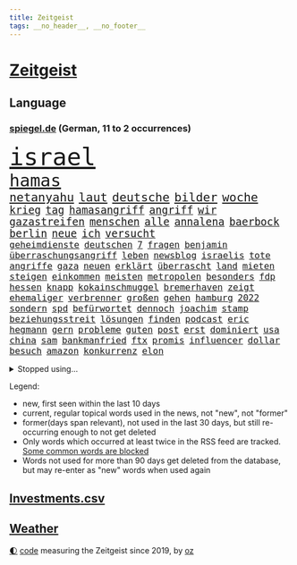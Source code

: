 ```yaml
---
title: Zeitgeist
tags: __no_header__, __no_footer__
---
```


# [Zeitgeist](https://oliz.io/zeitgeist/)

## Language

<h3><a href="https://www.spiegel.de" target="_blank">spiegel.de</a> (German, 11 to 2 occurrences)</h3>
<p style="font-family:monospace">
<span style="font-size:32pt"><a href="news_links.html#israel" class="current">israel</a></span>
<br>
<span style="font-size:23pt"><a href="news_links.html#hamas" class="current">hamas</a></span>
<br>
<span style="font-size:16pt"><a href="news_links.html#netanyahu" class="current">netanyahu</a></span>
<span style="font-size:16pt"><a href="news_links.html#laut" class="current">laut</a></span>
<span style="font-size:16pt"><a href="news_links.html#deutsche" class="current">deutsche</a></span>
<span style="font-size:16pt"><a href="news_links.html#bilder" class="current">bilder</a></span>
<span style="font-size:16pt"><a href="news_links.html#woche" class="current">woche</a></span>
<br>
<span style="font-size:14pt"><a href="news_links.html#krieg" class="current">krieg</a></span>
<span style="font-size:14pt"><a href="news_links.html#tag" class="current">tag</a></span>
<span style="font-size:14pt"><a href="news_links.html#hamasangriff" class="new">hamasangriff</a></span>
<span style="font-size:14pt"><a href="news_links.html#angriff" class="current">angriff</a></span>
<span style="font-size:14pt"><a href="news_links.html#wir" class="current">wir</a></span>
<span style="font-size:14pt"><a href="news_links.html#gazastreifen" class="current">gazastreifen</a></span>
<span style="font-size:14pt"><a href="news_links.html#menschen" class="current">menschen</a></span>
<span style="font-size:14pt"><a href="news_links.html#alle" class="current">alle</a></span>
<span style="font-size:14pt"><a href="news_links.html#annalena" class="current">annalena</a></span>
<span style="font-size:14pt"><a href="news_links.html#baerbock" class="current">baerbock</a></span>
<span style="font-size:14pt"><a href="news_links.html#berlin" class="current">berlin</a></span>
<span style="font-size:14pt"><a href="news_links.html#neue" class="current">neue</a></span>
<span style="font-size:14pt"><a href="news_links.html#ich" class="current">ich</a></span>
<span style="font-size:14pt"><a href="news_links.html#versucht" class="current">versucht</a></span>
<br>
<span style="font-size:12pt"><a href="news_links.html#geheimdienste" class="current">geheimdienste</a></span>
<span style="font-size:12pt"><a href="news_links.html#deutschen" class="current">deutschen</a></span>
<span style="font-size:12pt"><a href="news_links.html#7" class="current">7</a></span>
<span style="font-size:12pt"><a href="news_links.html#fragen" class="current">fragen</a></span>
<span style="font-size:12pt"><a href="news_links.html#benjamin" class="current">benjamin</a></span>
<span style="font-size:12pt"><a href="news_links.html#überraschungsangriff" class="new">überraschungsangriff</a></span>
<span style="font-size:12pt"><a href="news_links.html#leben" class="current">leben</a></span>
<span style="font-size:12pt"><a href="news_links.html#newsblog" class="new">newsblog</a></span>
<span style="font-size:12pt"><a href="news_links.html#israelis" class="current">israelis</a></span>
<span style="font-size:12pt"><a href="news_links.html#tote" class="current">tote</a></span>
<span style="font-size:12pt"><a href="news_links.html#angriffe" class="current">angriffe</a></span>
<span style="font-size:12pt"><a href="news_links.html#gaza" class="current">gaza</a></span>
<span style="font-size:12pt"><a href="news_links.html#neuen" class="current">neuen</a></span>
<span style="font-size:12pt"><a href="news_links.html#erklärt" class="current">erklärt</a></span>
<span style="font-size:12pt"><a href="news_links.html#überrascht" class="current">überrascht</a></span>
<span style="font-size:12pt"><a href="news_links.html#land" class="current">land</a></span>
<span style="font-size:12pt"><a href="news_links.html#mieten" class="current">mieten</a></span>
<span style="font-size:12pt"><a href="news_links.html#steigen" class="current">steigen</a></span>
<span style="font-size:12pt"><a href="news_links.html#einkommen" class="current">einkommen</a></span>
<span style="font-size:12pt"><a href="news_links.html#meisten" class="current">meisten</a></span>
<span style="font-size:12pt"><a href="news_links.html#metropolen" class="current">metropolen</a></span>
<span style="font-size:12pt"><a href="news_links.html#besonders" class="current">besonders</a></span>
<span style="font-size:12pt"><a href="news_links.html#fdp" class="current">fdp</a></span>
<span style="font-size:12pt"><a href="news_links.html#hessen" class="current">hessen</a></span>
<span style="font-size:12pt"><a href="news_links.html#knapp" class="current">knapp</a></span>
<span style="font-size:12pt"><a href="news_links.html#kokainschmuggel" class="new">kokainschmuggel</a></span>
<span style="font-size:12pt"><a href="news_links.html#bremerhaven" class="current">bremerhaven</a></span>
<span style="font-size:12pt"><a href="news_links.html#zeigt" class="current">zeigt</a></span>
<span style="font-size:12pt"><a href="news_links.html#ehemaliger" class="current">ehemaliger</a></span>
<span style="font-size:12pt"><a href="news_links.html#verbrenner" class="current">verbrenner</a></span>
<span style="font-size:12pt"><a href="news_links.html#großen" class="current">großen</a></span>
<span style="font-size:12pt"><a href="news_links.html#gehen" class="current">gehen</a></span>
<span style="font-size:12pt"><a href="news_links.html#hamburg" class="current">hamburg</a></span>
<span style="font-size:12pt"><a href="news_links.html#2022" class="current">2022</a></span>
<span style="font-size:12pt"><a href="news_links.html#sondern" class="current">sondern</a></span>
<span style="font-size:12pt"><a href="news_links.html#spd" class="current">spd</a></span>
<span style="font-size:12pt"><a href="news_links.html#befürwortet" class="current">befürwortet</a></span>
<span style="font-size:12pt"><a href="news_links.html#dennoch" class="current">dennoch</a></span>
<span style="font-size:12pt"><a href="news_links.html#joachim" class="current">joachim</a></span>
<span style="font-size:12pt"><a href="news_links.html#stamp" class="new">stamp</a></span>
<span style="font-size:12pt"><a href="news_links.html#beziehungsstreit" class="new">beziehungsstreit</a></span>
<span style="font-size:12pt"><a href="news_links.html#lösungen" class="current">lösungen</a></span>
<span style="font-size:12pt"><a href="news_links.html#finden" class="current">finden</a></span>
<span style="font-size:12pt"><a href="news_links.html#podcast" class="current">podcast</a></span>
<span style="font-size:12pt"><a href="news_links.html#eric" class="current">eric</a></span>
<span style="font-size:12pt"><a href="news_links.html#hegmann" class="new">hegmann</a></span>
<span style="font-size:12pt"><a href="news_links.html#gern" class="current">gern</a></span>
<span style="font-size:12pt"><a href="news_links.html#probleme" class="current">probleme</a></span>
<span style="font-size:12pt"><a href="news_links.html#guten" class="current">guten</a></span>
<span style="font-size:12pt"><a href="news_links.html#post" class="current">post</a></span>
<span style="font-size:12pt"><a href="news_links.html#erst" class="current">erst</a></span>
<span style="font-size:12pt"><a href="news_links.html#dominiert" class="current">dominiert</a></span>
<span style="font-size:12pt"><a href="news_links.html#usa" class="current">usa</a></span>
<span style="font-size:12pt"><a href="news_links.html#china" class="current">china</a></span>
<span style="font-size:12pt"><a href="news_links.html#sam" class="current">sam</a></span>
<span style="font-size:12pt"><a href="news_links.html#bankmanfried" class="current">bankmanfried</a></span>
<span style="font-size:12pt"><a href="news_links.html#ftx" class="new">ftx</a></span>
<span style="font-size:12pt"><a href="news_links.html#promis" class="current">promis</a></span>
<span style="font-size:12pt"><a href="news_links.html#influencer" class="current">influencer</a></span>
<span style="font-size:12pt"><a href="news_links.html#dollar" class="current">dollar</a></span>
<span style="font-size:12pt"><a href="news_links.html#besuch" class="current">besuch</a></span>
<span style="font-size:12pt"><a href="news_links.html#amazon" class="current">amazon</a></span>
<span style="font-size:12pt"><a href="news_links.html#konkurrenz" class="current">konkurrenz</a></span>
<span style="font-size:12pt"><a href="news_links.html#elon" class="current">elon</a></span>
</p>
<details>
<summary>Stopped using...</summary>
<p class="former" style="font-size:12pt">
tom(1081) anwohner(1080) energien(1080) lebensmittel(1080) übersicht(1079) entgegen(1078) entlastet(1078) gegenseitig(1078) geäußert(1078) schlag(1078) erinnerungen(1077) kurzfristig(1077) planen(1077) umgehen(1077) beschädigt(1076) entlässt(1076) entschädigung(1076) evakuiert(1076) klimawandels(1076) regisseur(1076) vielerorts(1076) österreichische(1076) ifoinstitut(1075) messi(1075) versorgt(1075) hintergründe(1074) jüngeren(1074) vorübergehend(1074) and(1073) behandlung(1073) gezogen(1073) halbfinale(1073) januar(1073) monatelang(1073) steigenden(1073) stolz(1073) verschärfen(1073) williams(1073) zurzeit(1073) ard(1072) christine(1072) ehefrau(1072) flammen(1072) juli(1072) pakistan(1072) richterin(1072) scheidet(1072) trumps(1072) wales(1072) 31(1071) erholung(1071) fbi(1071) feierte(1071) genutzt(1071) geändert(1071) unabhängigkeit(1071) welle(1071) woher(1071) egal(1070) erklärte(1070) guter(1070) is(1070) starken(1070) wohnhaus(1070) aufruf(1069) geflogen(1069) hören(1069) löste(1069) senkt(1069) weißen(1068) zugleich(1068) bruder(1067) klubs(1067) schritte(1067) viertelfinale(1067) landen(1066) orbán(1066) siegte(1066) ungarns(1066) veranstalter(1066) beiträge(1065) freut(1065) geklärt(1065) investitionen(1065) verfügung(1065) feuerwehrleute(1064) längere(1064) anwälte(1063) freilassung(1063) schaffte(1063) ökonom(1063) regiert(1062) bedeutung(1060) langfristig(1060) wunder(1060) angeklagten(1059) entsetzen(1059) fit(1059) heil(1059) hubertus(1059) berühmten(1058) erlebte(1058) haaland(1058) lkw(1058) patient(1058) freunde(1057) gang(1057) königin(1056) gefangene(1055) ähnlich(1055) genauso(1054) rettete(1054) fan(1053) erschießt(1052) hunger(1052) griechischen(1051) zurückgegangen(1050) ältere(1049) profis(1048) wind(1048) kokain(1046) wusste(1044) klimaziele(1042) abgeschlossen(1037) reist(1036) staatlichen(1035) erfolgreichen(1028) kanadas(1028) erhebliche(1020) größe(1007) mängel(1007) politischer(1005) cent(968) expräsidenten(955) bekannter(950) vormarsch(944) wolken(932) autobahnen(930) medaille(926) vehement(887) werte(882) airline(881) fußballstar(874) flohen(833) novak(823) adac(819) drohenden(814) inflationsrate(810) irre(808) 72(805) zwingen(798) verbunden(797) gesund(781) japans(765) erkrankte(764) rückgabe(753) angestellten(747) moderner(746) vorteil(728) vorfeld(721) millionenhöhe(717) rauswurf(711) 15000(710) rwe(704) volksverhetzung(700) zentralen(699) magazin(697) mond(696) größtem(693) hals(684) geringer(663) energiekonzern(653) verteuert(645) öffentlichrechtlichen(640) frühe(638) rasch(638) marieagnes(637) ben(624) vorbereiten(624) ring(617) sankt(609) großbrand(606) gezwungen(601) operation(601) royal(596) bestand(595) herausgefunden(591) premierministerin(590) verantwortlichen(585) fehlverhalten(584) flughäfen(581) behauptete(579) vögel(573) problems(570) sklaverei(570) fluss(569) zugenommen(562) eindrücke(556) kasse(552) finnische(550) zugriff(549) söhne(548) zugegeben(546) breiten(545) kriegsbeginn(543) organisierte(543) flüchten(541) messerattacke(540) talent(535) bezeichnen(533) ergab(533) ball(528) humor(526) neuerdings(526) 48(525) zusätzlich(521) ausfall(518) beigelegt(518) schlamm(506) brasilianische(503) dahin(502) filialen(502) recherchen(500) trocken(498) halt(497) luisa(494) suchte(488) ran(485) fire(483) elisabeth(482) steuerzahler(479) angeschlagenen(478) einhalten(478) debattiert(477) diejenigen(475) japanische(475) unobericht(475) iii(472) übung(470) belegt(469) leopardpanzer(468) yorks(466) provozieren(465) idol(458) gelöscht(457) nationale(457) gleichberechtigung(455) großaufgebot(449) partnerin(449) 81(446) geste(442) trans(441) entschuldigen(438) extra(437) ausgewertet(431) schwächelt(430) neubauer(427) träume(423) eigentliche(422) verstanden(422) scheiterten(418) schied(413) gründet(411) traten(409) nebenwirkungen(407) komplikationen(406) verabschiedete(406) mithalten(405) studentin(400) peru(398) bellingham(391) jude(391) lettland(388) menschheit(387) verstöße(380) durchaus(376) kriminalität(376) angriffskriegs(375) gerechtfertigt(375) zutritt(374) konten(373) rassistischer(373) roboter(373) dunkle(372) rechtsradikale(370) verbleib(367) kinderpornografie(366) raumfahrt(366) achtelfinale(365) branchen(361) caroline(360) spiegelrecherche(360) klimaaktivistin(357) bestimmen(356) gerecht(354) kurzen(353) abzug(352) dahintersteckt(350) floridas(350) lionel(350) illegales(349) nebel(348) symbole(347) härtesten(344) männliche(343) 160(342) verurteilten(339) ausgebremst(338) 23jährige(333) autohersteller(333) missionen(333) neuheiten(333) fraktionschef(331) ratten(331) satelliten(331) absolviert(328) zulassen(322) 49euroticket(321) ig(312) metall(312) credit(308) kritisierten(308) suisse(308) gesprengt(306) inhalten(305) südafrikas(305) aufgebaut(304) verunsichert(304) testet(303) zerschlagen(300) eingestuft(299) meisterschaft(299) lauter(297) skepsis(296) bestellen(295) regimekritiker(294) überzeugen(293) schränken(292) 47(291) landesweiten(291) technologien(291) statistische(290) petersburg(283) verwandte(282) hauses(281) gesetzliche(279) legten(279) kieler(277) begleitung(276) arbeitsplätze(275) eroller(275) escooter(274) weißes(274) dreier(273) konzernchef(273) freigelassen(270) immobilie(270) salat(269) benötigte(268) pakistans(267) vergab(266) kulturstaatsministerin(263) nannte(263) mächtig(262) zentimeter(260) boom(259) immobilienpreise(258) passanten(258) pokal(257) denkbar(256) csupolitiker(255) gebühren(255) geschwister(255) erfolgreiche(254) erleidet(254) halbinsel(252) erlag(249) kreativer(249) ausfindig(248) gedenken(247) bakterien(246) männlichen(246) ablauf(244) hochhaus(244) mitgerissen(244) elektrische(242) herstellers(242) nähert(242) vermeintlichen(242) konto(240) gesammelt(237) wesentlich(236) vorschriften(235) leon(234) zwang(234) office(233) jubelt(231) anderson(230) zubehör(229) vierteljahrhundert(228) fukushima(227) verpflichten(226) segelboot(225) transfer(225) fluggesellschaft(224) hunderter(224) geständnis(223) pilotprojekt(223) erleiden(220) kennzeichnung(220) unruhe(220) boote(218) nicola(218) brauche(217) stillstand(216) story(215) tourist(215) bemerkt(213) 2007(211) rostock(210) südtirol(210) instituts(209) luxusuhren(209) menschliche(209) amtskollege(206) loswerden(206) detail(205) grafiken(205) müttern(205) aktualisiert(204) on(204) etappensieg(203) fähre(203) rechner(203) ausschnitte(201) komponist(201) gala(200) stürme(200) vergnügungspark(200) nairobi(199) wüten(199) randalierer(198) rauch(198) konkreten(197) löscharbeiten(197) tui(197) autorennen(196) beigetragen(195) rührt(195) bedrohen(194) carlson(194) equal(194) pay(194) tucker(194) wallace(194) hinweg(193) kreuz(193) nützt(193) wagenknechts(193) zeug(193) zogen(193) begangen(192) glaube(191) italienischer(190) bärin(189) 15jährigen(188) begeben(188) erzbistum(188) griechenlands(188) prioritäten(188) ungeklärt(188) it(187) optionen(187) 55jährige(186) björn(185) höcke(185) wirtschaftsleistung(185) parks(184) luke(183) beschränken(182) elterngeld(182) goretzka(182) hollywoodstar(182) fsb(181) gasheizungen(181) gestresst(181) zerbrechen(181) dna(180) altkanzler(179) pascal(178) reißenden(178) aufwendige(177) hauptrolle(177) qiang(177) zittern(177) geknackt(176) gekonnt(176) griechische(176) kaufkraft(175) festgelegt(174) sabotageakt(174) entwickelte(173) genaue(173) flop(172) linksfraktion(172) erling(171) smart(171) umfragehoch(171) angeordnet(169) passant(169) irren(167) brachten(166) fündig(166) militärstützpunkt(166) raubtier(166) zuständigen(166) imran(164) khan(164) verschiedener(164) übergriff(162) festgeklebt(161) angehalten(159) minderjähriger(159) prosieben(159) stuft(159) italiener(157) modi(157) bereiche(156) logo(154) statements(154) tauben(154) leclerc(153) zehnjährigen(153) 125(152) stur(152) zusammenhängen(152) rundumschlag(151) spielten(151) 33jähriger(150) schmelzen(150) tickets(150) überlegungen(150) anlegen(148) assange(148) ergeht(148) reue(148) weggefährten(148) trümmerfeld(147) wärmepumpe(147) cumexaffäre(146) einfamilienhaus(145) großfeuer(143) schwelt(142) verweigern(141) eupläne(140) dárdai(139) look(139) pál(139) spruch(139) genditzki(138) versteckt(138) vorsorglich(138) überfahren(138) palme(137) sofortprogramm(137) zerren(137) arabischen(136) bka(136) girls(136) hinein(136) evakuierung(135) haar(135) tarnung(135) weigert(135) erhöhte(134) unterschreibt(134) 58(133) ausgeblieben(133) exmitarbeiter(133) gefördert(132) ken(132) konzentrationslager(132) feinde(131) kolonialismus(131) 260(130) formuliert(130) guatemala(130) mühe(130) präsidentschaftswahlkampf(130) anschaut(129) kindesmissbrauchs(129) florenz(128) nationalpark(128) sachsenhausen(128) südkoreas(128) lebensmittelhersteller(127) lee(127) lukrativen(127) rekordsumme(127) reynolds(127) weeknd(127) landsmann(125) motorräder(125) protestierten(125) rechtsextremismus(125) eingeliefert(124) ernannte(124) feministinnen(124) reallöhne(124) that(124) triple(124) ausgang(123) außenseiter(123) gosens(123) brad(122) falschparker(122) gescheiterten(122) schlucken(122) auszusteigen(120) lennard(120) wutrede(120) zusammengekommen(120) ärztliche(120) lebenserwartung(119) qual(119) asylanträgen(118) bestritten(118) bundeshaushalt(118) feministin(118) interpretiert(118) sommers(118) telegram(118) usgericht(118) erneuerbarer(116) wertverlust(116) geländegewinne(115) mobilität(115) australierin(113) einstufung(112) finger(112) einsparungen(111) einwanderung(111) gelben(111) kinderreportern(111) prosiebensat1(111) versagte(111) bereitschaft(110) getreideabkommens(110) schwangeren(108) abgenommen(107) sandra(107) verstrickungen(107) verunsichern(107) wnba(107) 17jährigen(106) co₂emissionen(106) ankurbeln(105) richtlinie(105) beinen(104) einbestellt(104) fürth(104) gelte(104) unterschätzen(104) verschwendung(104) millionenschaden(103) schröders(103) sommerpause(103) weltmacht(103) 2006(102) berechnet(102) luftangriffen(102) verstärkung(102) brasiliens(101) krimbrücke(101) alpinist(100) gespielt(99) gruner(99) hintern(99) konsterniert(99) linksextremisten(99) regenfällen(99) indischer(98) kommunaler(98) nationalparks(98) sonntagmorgen(98) fragenkatalog(97) jannik(96) rumort(96) sinner(96) trick(95) 32jährige(94) bergwacht(94) bezeichnete(94) klimafreundlich(94) nachkommen(94) ralf(94) deadline(93) falschaussage(93) spiderman(93) spirale(93) 78(92) balkon(92) hiesige(92) linker(92) hörte(91) monza(91) wahlbetrug(91) finanzexperten(90) futuristische(90) just(90) kette(90) like(90) stock(90) bezog(89) kapazität(89) scan(89) alpinisten(88) anfragen(88) fußballtransferticker(88) gewöhnlich(88) modellen(88) rammstein(88) schwamm(88) selbstbestimmungsgesetz(88) spiegelleitartikel(88) totschlag(88) vergessene(88) verheerendsten(88) beach(87) begründete(87) frontal(87) hergestellt(87) ihor(87) karosserien(87) zuliebe(87) geheimen(86) lagern(86) ungefährdet(86) vorsaison(86) entgleisungen(85) verbraucherschützern(85) zielbereich(85) alleiniger(84) brighton(84) cnnchef(84) elektrischen(84) flüchtlingsheimen(84) gewitter(84) kohlenstoff(84) landkreise(84) motorradunfall(84) reparaturen(84) ukrainisches(84) weltranglistenerste(84) winkel(84) aufgelegt(83) aurubis(83) erweist(83) freiewählerchefs(83) friedensnobelpreisträger(83) kupferhersteller(83) programme(83) vororten(83) anwesenden(82) durchgreifen(82) geparkten(82) herunterzuspielen(82) luftqualität(82) rechtsradikalen(82) schmiert(82) schwach(82) weht(82) auster(81) erbeuteten(81) kameraautos(81) umringt(81) wettbewerbsfähigkeit(81) bahrain(80) elektromobilität(80) enger(80) gequält(80) geschäfts(80) hinziehen(80) lüfte(80) abgaben(79) afdmann(79) antisemitismusbeauftragte(79) covid19(79) freigesetzt(79) fußballtransfers(79) fällig(79) sechser(79) unterhalb(79) abzuholen(78) bestohlen(78) brände(78) enttäuschende(78) freiewählerchef(78) geltenden(78) haas(78) kantine(78) soziologin(78) vereinen(78) android(77) beschuldigter(77) digitales(77) fuente(77) geeignet(77) millionenschweren(77) privatpersonen(77) söldnerführer(77) brugger(76) burger(76) cybercrime(76) gelegentlich(76) luka(76) smarten(76) autoverkehr(75) homosexuelle(75) radwege(75) vereitelt(75) werner(75) wetterphänomene(75) zehntausend(75) analysieren(74) aufgehört(74) entsprechend(74) monatelangem(74) starstürmer(74) topmilitär(74) verordnungen(74) flügelspieler(73) freizeit(73) geschlecht(73) lagerhalle(73) sabotieren(73) wagnerputsch(73) wertet(73) 76jährige(72) schlauchboot(72) sprüchen(72) überschwemmt(71) einstellungen(70) elton(70) rasenmäher(70) ausgefallenen(69) betriebssystem(69) exporteure(69) mähroboter(69) schmerzhaft(69) versenkt(69) staatsgeldern(68) talk(68) überredet(68) 3m(67) geschwindigkeiten(67) sauna(67) tschetschenischen(67) verstaute(67) ataman(66) feinden(66) ferda(66) kaufprämien(66) masken(66) neonazi(66) rekordhalter(66) verkehrschaos(66) zitieren(66) abwechselnd(65) armutsbekämpfung(65) böschung(65) herausfordert(65) unterhaltung(65) vorrücken(65) wozniacki(65) blue(64) buffet(64) favoritenrolle(64) gutverdiener(64) intimität(64) schilderungen(64) beißen(63) benutzen(63) fahrgast(63) finanzkontrolleure(63) gratulierte(63) kranken(63) nationalsozialismus(63) putintreuen(63) schwule(63) umdrehungen(63) antidiskriminierungsbeauftragte(62) arbeitslosen(62) frankenthal(62) geschlechtern(62) krankenwagen(62) antwortet(61) ausfällt(61) busse(61) erledigt(61) eurecht(61) gastherme(61) inoffiziellen(61) klassische(61) schlimmer(61) spione(61) vormittag(61) badewannenmord(60) geburtenrate(60) kuleba(60) meteorologen(60) produzierte(60) uskonsulat(60) aufstiegsbafög(59) beigesetzt(59) inhaftierten(59) klimaschädlich(59) missbrauchstäter(59) nbaprofi(59) postbankkunden(59) substanz(59) under(59) alkoholkonsum(58) bestsellerautor(58) fraktionsspitze(58) paketbote(58) schnelldurchlauf(58) syndrom(58) aufrührer(57) aufschrei(57) düren(57) eritreafestival(57) k(57) kater(57) schnitzel(57) service(57) verlogen(57) willemalexander(57) ausgehandelt(56) berlinale(56) bewerbern(56) durchgegriffen(56) iranischer(56) minutenprotokoll(56) runden(56) sabotage(56) sexualtherapeutin(56) charly(55) diskreditieren(55) ehrlicher(55) geleitet(55) haien(55) hübner(55) maas(55) prostituierter(55) verknüpft(55) 1700(54) eritreischen(54) kriegsende(54) topklubs(54) carolin(53) fahrradbranche(53) kibilder(53) kriminalpolizei(53) legislaturperiode(53) nominierungen(53) stämme(53) akuter(52) akwruine(52) baseball(52) buchhandlung(52) gegenseitige(52) kiosk(52) sagten(52) schnäppchen(52) fremde(51) lando(51) leichtathletikwm(51) meisterin(51) norris(51) pädagogen(51) vorcoronaniveau(51) wehtut(51) halbherzig(50) held(50) nebraska(50) rechtsextremist(50) öffnungszeiten(50) braunbärin(49) derartige(49) gemeinsamer(49) kabellos(49) trailer(49) vanmoof(49) androidhandys(48) chandrayaan3(48) elternhaus(48) gesellschaftliches(48) gruppenphase(48) implantiert(48) megastar(48) niederbayern(48) siebziger(48) verkürzt(48) andersdenkende(47) atomkrieg(47) belässt(47) diplomatisches(47) kraftfahrtbundesamt(47) mcdonald's(47) siebzigern(47) verhinderten(47) vize(47) forschenden(46) geschummelt(46) gezündet(46) hollywoodstreik(46) offerte(46) argentinier(45) chicken(45) inka(45) kisysteme(45) kranke(45) zusätzlichen(45) abzusetzen(44) days(44) disziplinen(44) slowenen(44) wmauftakt(44) wmgold(44) wäldern(44) 365(43) abrupt(43) abgerissen(42) falschem(42) klausur(42) lockeren(42) prallt(42) afrikanischer(41) deindustrialisierung(41) fing(41) isrückkehrerin(41) klimaforscher(41) nachtzüge(41) profitabel(41) wahrgenommen(41) weggebrochen(41) ökosystem(41) kriegsgerät(40) natürlichen(40) transrechte(40) gehetzt(39) gregor(39) gysi(39) kreuzberg(39) kristin(39) wagners(39) abgezockt(38) disqualifiziert(38) kiexperten(38) moralischen(38) verlagerung(38) vorhersagen(38) übertreffen(38) joan(37) kanzlerpartei(37) meseberg(37) sadiq(37) sprachen(37) tuchels(37) ulez(37) umweltzone(37) verdiente(37) zuständen(37) ampelpläne(36) anfangen(36) bereitstellen(36) marokkanischen(36) marschiert(36) umsturz(36) überträger(36) ausnahmezustand(35) boykottieren(35) fußballerin(35) hansa(35) inszenierung(35) knochen(35) losfahren(35) widerlegen(35) woody(35) abgeschnitten(34) nachhaltigen(34) papuaneuguinea(34) zugesagten(34) debütant(33) gegenspieler(33) gruppenspiel(33) haften(33) jawort(33) mitspielerinnen(33) taifun(33) wmaus(33) gestellten(32) getagt(32) sendete(32) venus(32) vergewaltigungen(32) adoptiert(31) drehte(31) eurowings(31) gruppensieg(31) kanarische(31) katastrophenschutz(31) kostümierten(31) militärstrategie(31) verzockt(31) xavi(31) besuchs(30) bindet(30) gastwirte(30) kost(30) meier(30) shootingstar(30) streikenden(30) co2emissionen(29) prüfstand(29) ruinieren(29) therapeutin(29) andauernde(28) fastfoodkette(28) gestiegenen(28) mathieu(28) prominentesten(28) uber(28) unterschieden(28) gehaltsplus(27) heftigem(27) hochprozentiges(27) siri(27) fahrrad(26) kürzen(26) meerwasser(26) missbrauchsdarstellungen(26) nirgends(26) zweifachen(26) /(25) behinderungen(25) billigstrom(25) israeli(25) rammsteinstar(25) rennstrecke(25) schach(25) schild(25) agent(24) transport(24) brücken(23) einfaches(23) militärapparat(23) professoren(23) rügener(23) tauruslieferungen(23) wertpapiere(23) akzeptiert(22) handyempfang(22) staatsanwältin(22) steckdosen(22) wetterlage(22) zusammengebrochen(22) automesse(21) elterntaxis(21) gestürmt(21) grenzwerte(20) mittelstand(20) moral(20) nahelegen(20) 13000(19) bedenklich(19) einschläge(19) mustert(19) renteneintrittsalter(19) saudischen(19) wahlbeeinflussung(19) ausweisen(18) deine(18) leide(18) männerteam(18) verpackt(18) fantasien(17) kriegsführung(17) marinedrohnen(17) pannenflug(17) perus(17) stockwerke(17) trauernder(17) berchtesgadener(16) ludovic(16) ungesühnt(16) betätigt(15) bürokratieabbau(15) mitfahrer(15) umverteilung(15) wesen(15) young(15) zurecht(15) allinclusive(14) ausgebrannten(14) euvorgaben(14) exverfassungsschutzchef(14) fristlos(14) hansgeorg(14) karrierecoach(14) kneipen(14) lenkte(14) maaßen(14) neuauflage(14) omikron(14) populäre(14) sparsame(14) tabellenspitze(14) verzicht(14) wgzimmer(14) wohnviertel(14) zypern(14) fitnesstrainer(13) mangelnde(13) pornos(13) technisches(13) vollzeit(13) act(12) brot(12) erfassen(12) füllkrug(12) harald(12) niclas(12) vollzeitjobs(12) abgehängt(11) angepasste(11) auslandsoscar(11) dreijährige(11) gamer(11) jessica(11) prigoschinabsturz(11) weltmarkt(11) wmsiegerehrung(11)
</p>
</details>
<p>Legend:
<ul>
<li><span class="new">new</span>, first seen within the last 10 days</li>
<li><span class="current">current</span>, regular topical words used in the news, not "new", not "former"</li>
<li><span class="former">former(days span relevant)</span>, not used in the last 30 days, but still re-occurring enough to not get deleted</li>
<li>Only words which occurred at least twice in the RSS feed are tracked. <a href="language/filters.py">Some common words are blocked</a></li>
<li>Words not used for more than 90 days get deleted from the database, but may re-enter as "new" words when used again</li>
</ul>
</p>

## [Investments](investments.html)[.csv](investments.csv)

## [Weather](weather.html)

<footer>
<a href="javascript:toggleTheme()" class="nav">🌓</a>
<a href="https://github.com/ooz/zeitgeist">code</a> measuring the Zeitgeist since 2019, by <a href="https://oliz.io">oz</a>
</footer>
